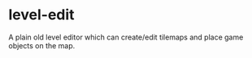 level-edit
==========

A plain old level editor which can create/edit tilemaps and place game objects on the map.
